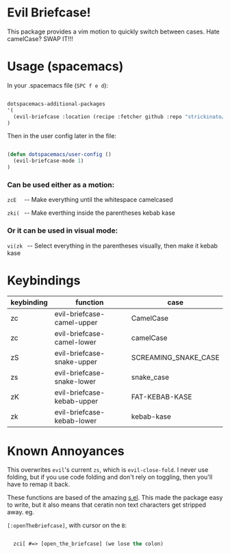 # Evil Briefcase!

This package provides a vim motion to quickly switch between cases. Hate camelCase? SWAP IT!!!

# Usage (spacemacs)

In your .spacemacs file (`SPC f e d`):

```el

dotspacemacs-additional-packages
'(
  (evil-briefcase :location (recipe :fetcher github :repo "strickinato/evil-briefcase"))
)

```

Then in the user config later in the file:

```el

(defun dotspacemacs/user-config ()
  (evil-briefcase-mode 1)
)

```

### Can be used either as a motion:

`zcE  ` -- Make everything until the whitespace camelcased

`zki( ` -- Make everthing inside the parentheses kebab kase


### Or it can be used in visual mode:

`vi(zk ` -- Select everything in the parentheses visually, then make it kebab kase

# Keybindings

| keybinding | function | case |
|------------|----------|------|
| zc | evil-briefcase-camel-upper | CamelCase            |
| zc | evil-briefcase-camel-lower | camelCase            |
| zS | evil-briefcase-snake-upper | SCREAMING_SNAKE_CASE |
| zs | evil-briefcase-snake-lower | snake_case           |
| zK | evil-briefcase-kebab-upper | FAT-KEBAB-KASE       |
| zk | evil-briefcase-kebab-lower | kebab-kase           |

# Known Annoyances

This overwrites `evil`'s current `zs`, which is `evil-close-fold`. I never use folding, but if you use code folding and don't rely on toggling, then you'll have to remap it back.

These functions are based of the amazing [s.el](https://github.com/magnars/s.el). This made the package easy to write, but it also means that ceratin non text characters get stripped away. eg.


`[:openTheBriefcase]`, with cursor on the `B`:

```el

  zci[ #=> [open_the_briefcase] (we lose the colon)

```
